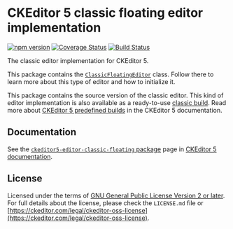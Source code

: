 CKEditor&nbsp;5 classic floating editor implementation
========================================

[![npm version](https://badge.fury.io/js/%40ckeditor%2Fckeditor5-editor-classic.svg)](https://www.npmjs.com/package/@ckeditor/ckeditor5-editor-classic)
[![Coverage Status](https://coveralls.io/repos/github/ckeditor/ckeditor5/badge.svg?branch=master)](https://coveralls.io/github/ckeditor/ckeditor5?branch=master)
[![Build Status](https://travis-ci.com/ckeditor/ckeditor5.svg?branch=master)](https://app.travis-ci.com/github/ckeditor/ckeditor5)

The classic editor implementation for CKEditor&nbsp;5.

This package contains the [`ClassicFloatingEditor`](https://ckeditor.com/docs/ckeditor5/latest/api/module_editor-classic_classiceditor-ClassicEditor.html) class. Follow there to learn more about this type of editor and how to initialize it.

This package contains the source version of the classic editor. This kind of editor implementation is also available as a ready-to-use [classic build](https://www.npmjs.com/package/ckeditor5-editor-classic-floating). Read more about [CKEditor&nbsp;5 predefined builds](https://ckeditor.com/docs/ckeditor5/latest/installation/advanced/alternative-setups/predefined-builds.html) in the CKEditor&nbsp;5 documentation.

## Documentation

See the [`ckeditor5-editor-classic-floating` package](https://ckeditor.com/docs/ckeditor5/latest/api/editor-classic.html) page in [CKEditor&nbsp;5 documentation](https://ckeditor.com/docs/ckeditor5/latest/).

## License

Licensed under the terms of [GNU General Public License Version 2 or later](http://www.gnu.org/licenses/gpl.html). For full details about the license, please check the `LICENSE.md` file or [https://ckeditor.com/legal/ckeditor-oss-license](https://ckeditor.com/legal/ckeditor-oss-license).
